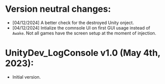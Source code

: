 # Version neutral changes:
* [04/12/2024] A better check for the destroyed Unity onject.
* [04/12/2024] Intialize the comnsole UI on first GUI usage instead of `Awake`. Not all games have
  the screen setup at the moment of injection.

# UnityDev_LogConsole v1.0 (May 4th, 2023):
* Initial version.

